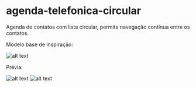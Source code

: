 # agenda-telefonica-circular
Agenda de contatos com lista circular, permite navegação contínua entre os contatos.

Modelo base de inspiração:

![alt text](image-2.png)

Prévia:

![alt text](image.png) ![alt text](image-1.png)